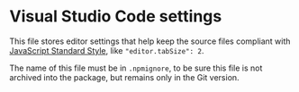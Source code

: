 # Visual Studio Code settings

This file stores editor settings that help keep the source files
compliant with [JavaScript Standard Style](https://standardjs.com/),
like `"editor.tabSize": 2`.

The name of this file must be in `.npmignore`, to be sure this file
is not archived into the package, but remains only in the Git version.
